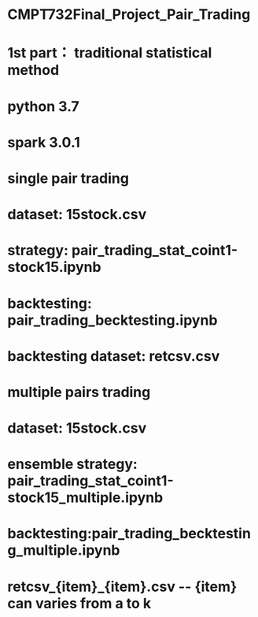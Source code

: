 # CMPT732Final_Project_Pair_Trading

# 1st part： traditional statistical method
# python 3.7
# spark 3.0.1

# single pair trading
# dataset: 15stock.csv
# strategy:  pair_trading_stat_coint1-stock15.ipynb
# backtesting: pair_trading_becktesting.ipynb
# backtesting dataset: retcsv.csv

# multiple pairs trading
# dataset: 15stock.csv
# ensemble strategy: pair_trading_stat_coint1-stock15_multiple.ipynb
# backtesting:pair_trading_becktesting_multiple.ipynb
# retcsv_{item}_{item}.csv -- {item} can varies from a to k
